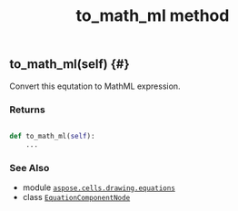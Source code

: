﻿---
title: to_math_ml method
second_title: Aspose.Cells for Python via .NET API References
description: 
type: docs
weight: 130
url: /aspose.cells.drawing.equations/equationcomponentnode/to_math_ml/
is_root: false
---

## to_math_ml(self) {#}

Convert this equtation to MathML expression.


### Returns 





```python

def to_math_ml(self):
    ...
```





### See Also
* module [`aspose.cells.drawing.equations`](../../)
* class [`EquationComponentNode`](/cells/python-net/aspose.cells.drawing.equations/equationcomponentnode)
